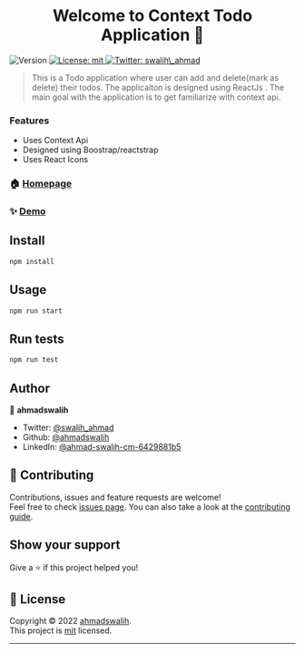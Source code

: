 <h1 align="center">Welcome to Context Todo Application 👋</h1>
<p>
  <img alt="Version" src="https://img.shields.io/badge/version-0.1.0-blue.svg?cacheSeconds=2592000" />
  <a href="LICENSE" target="_blank">
    <img alt="License: mit" src="https://img.shields.io/badge/License-mit-yellow.svg" />
  </a>
  <a href="https://twitter.com/swalih_ahmad" target="_blank">
    <img alt="Twitter: swalih\_ahmad" src="https://img.shields.io/twitter/follow/swalih\_ahmad.svg?style=social" />
  </a>
</p>

> This is a Todo application where user can add and delete(mark as delete) their todos. The applicaiton is designed using ReactJs . The main goal with the application is to get familiarize with context api. 

### Features
 
 - Uses Context Api
 - Designed using Boostrap/reactstrap
 - Uses React Icons

### 🏠 [Homepage](src/App.js)

### ✨ [Demo](https://sage-sorbet-42ecb4.netlify.app/)

## Install

```sh
npm install
```

## Usage

```sh
npm run start
```

## Run tests

```sh
npm run test
```

## Author

👤 **ahmadswalih**

* Twitter: [@swalih\_ahmad](https://twitter.com/swalih\_ahmad)
* Github: [@ahmadswalih](https://github.com/ahmadswalih)
* LinkedIn: [@ahmad-swalih-cm-6429881b5](https://linkedin.com/in/ahmad-swalih-cm-6429881b5)

## 🤝 Contributing

Contributions, issues and feature requests are welcome!<br />Feel free to check [issues page](https://github.com/ahmadswalih/Todoapp-with-context/issues). You can also take a look at the [contributing guide](CONTRIBUTING.md).

## Show your support

Give a ⭐️ if this project helped you!

## 📝 License

Copyright © 2022 [ahmadswalih](https://github.com/ahmadswalih).<br />
This project is [mit](LICENSE) licensed.

***

